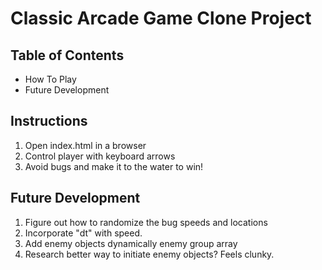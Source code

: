 # Classic Arcade Game Clone Project

## Table of Contents

- How To Play
- Future Development

## Instructions

1. Open index.html in a browser
2. Control player with keyboard arrows
3. Avoid bugs and make it to the water to win!

## Future Development

1. Figure out how to randomize the bug speeds and locations
2. Incorporate "dt" with speed.
3. Add enemy objects dynamically enemy group array
4. Research better way to initiate enemy objects? Feels clunky.
